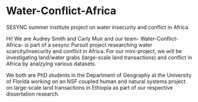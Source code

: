 # Water-Conflict-Africa
SESYNC summer institute project on water insecurity and conflict in Africa

Hi! We are Audrey Smith and Carly Muir and our team- Water-Conflict-Africa- is part of a sesync Pursuit project researching water scarcity/insecurity and conflict in Africa. For our mini-project, we will be investigating land/water grabs (large-scale land transactions) and conflict in Africa by analzying various datasets.

We both are PhD students in the Department of Geography at the University of Florida working on an NSF coupled human and natural systems project on large-scale land transactions in Ethiopia as part of our respective dissertation research.
